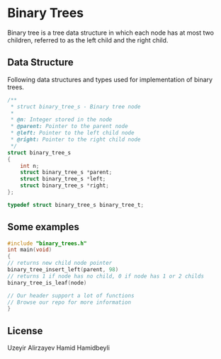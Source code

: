 # Binary Trees

Binary tree is a tree data structure in which each node has at most two children, referred to as the left child and the right child.

## Data Structure
Following data structures and types used for implementation of binary trees.

```C
/**
 * struct binary_tree_s - Binary tree node
 *
 * @n: Integer stored in the node
 * @parent: Pointer to the parent node
 * @left: Pointer to the left child node
 * @right: Pointer to the right child node
 */
struct binary_tree_s
{
    int n;
    struct binary_tree_s *parent;
    struct binary_tree_s *left;
    struct binary_tree_s *right;
};

typedef struct binary_tree_s binary_tree_t;
```

## Some examples

```C
#include "binary_trees.h"
int main(void)
{
// returns new child node pointer
binary_tree_insert_left(parent, 98)
// returns 1 if node has no child, 0 if node has 1 or 2 childs
binary_tree_is_leaf(node)

// Our header support a lot of functions
// Browse our repo for more information
}
```

## License

Uzeyir Alirzayev
Hamid Hamidbeyli
